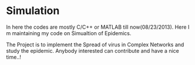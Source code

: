 Simulation
==========
In here the codes are mostly C/C++ or MATLAB till now(08/23/2013). Here I m maintaining my code on Simualtion of Epidemics. 

The Project is to implement the Spread of virus in Complex Networks and study the epidemic. Anybody interested can contribute
and have a nice time..! 
